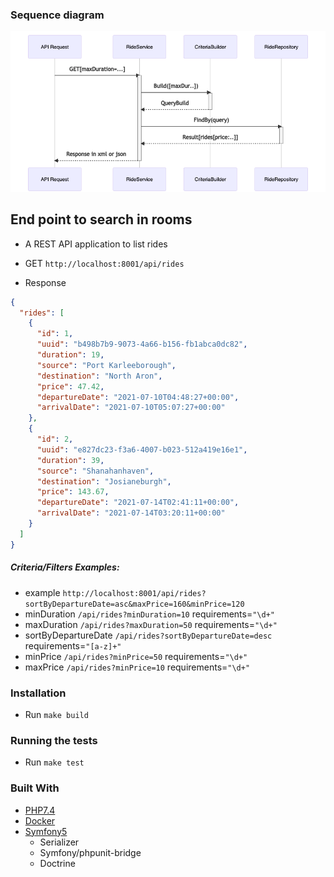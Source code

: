 ### Sequence diagram
![Sequence Diagram](sequence-diagram.png)

## End point to search in rooms
- A REST API application to list rides

- GET `http://localhost:8001/api/rides`
- Response 
```json
{
  "rides": [
    {
      "id": 1,
      "uuid": "b498b7b9-9073-4a66-b156-fb1abca0dc82",
      "duration": 19,
      "source": "Port Karleeborough",
      "destination": "North Aron",
      "price": 47.42,
      "departureDate": "2021-07-10T04:48:27+00:00",
      "arrivalDate": "2021-07-10T05:07:27+00:00"
    },
    {
      "id": 2,
      "uuid": "e827dc23-f3a6-4007-b023-512a419e16e1",
      "duration": 39,
      "source": "Shanahanhaven",
      "destination": "Josianeburgh",
      "price": 143.67,
      "departureDate": "2021-07-14T02:41:11+00:00",
      "arrivalDate": "2021-07-14T03:20:11+00:00"
    }
  ]
}
```

##### Criteria/Filters Examples:
- example `http://localhost:8001/api/rides?sortByDepartureDate=asc&maxPrice=160&minPrice=120`
- minDuration `/api/rides?minDuration=10` requirements=`"\d+"`
- maxDuration `/api/rides?maxDuration=50` requirements=`"\d+"`
- sortByDepartureDate `/api/rides?sortByDepartureDate=desc` requirements=`"[a-z]+"`
- minPrice `/api/rides?minPrice=50` requirements=`"\d+"`
- maxPrice `/api/rides?minPrice=10` requirements=`"\d+"`

### Installation
- Run `make build`

### Running the tests
- Run `make test`

### Built With

* [PHP7.4](http://php.net)
* [Docker](https://www.docker.com/)
* [Symfony5](http://www.symfony.com)
    * Serializer
    * Symfony/phpunit-bridge
    * Doctrine
